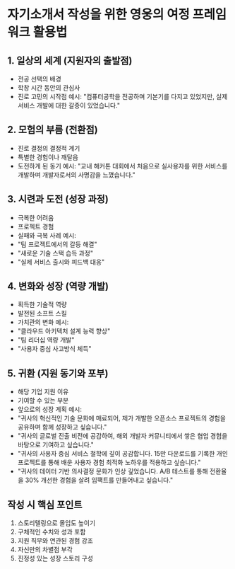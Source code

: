 # 자기소개서 작성을 위한 영웅의 여정 프레임워크 활용법

## 1. 일상의 세계 (지원자의 출발점)
- 전공 선택의 배경
- 학창 시간 동안의 관심사
- 진로 고민의 시작점
예시: "컴퓨터공학을 전공하며 기본기를 다지고 있었지만, 실제 서비스 개발에 대한 갈증이 있었습니다."

## 2. 모험의 부름 (전환점)
- 진로 결정의 결정적 계기
- 특별한 경험이나 깨달음
- 도전하게 된 동기
예시: "교내 해커톤 대회에서 처음으로 실사용자를 위한 서비스를 개발하며 개발자로서의 사명감을 느꼈습니다."

## 3. 시련과 도전 (성장 과정)
- 극복한 어려움
- 프로젝트 경험
- 실패와 극복 사례
예시:
- "팀 프로젝트에서의 갈등 해결"
- "새로운 기술 스택 습득 과정"
- "실제 서비스 출시와 피드백 대응"

## 4. 변화와 성장 (역량 개발)
- 획득한 기술적 역량
- 발전된 소프트 스킬
- 가치관의 변화
예시:
- "클라우드 아키텍처 설계 능력 향상"
- "팀 리더십 역량 개발"
- "사용자 중심 사고방식 체득"

## 5. 귀환 (지원 동기와 포부)
- 해당 기업 지원 이유
- 기여할 수 있는 부분
- 앞으로의 성장 계획
예시:
- "귀사의 혁신적인 기술 문화에 매료되어, 제가 개발한 오픈소스 프로젝트의 경험을 공유하며 함께 성장하고 싶습니다."
- "귀사의 글로벌 진출 비전에 공감하여, 해외 개발자 커뮤니티에서 쌓은 협업 경험을 바탕으로 기여하고 싶습니다."
- "귀사의 사용자 중심 서비스 철학에 깊이 공감합니다. 15만 다운로드를 기록한 개인 프로젝트를 통해 배운 사용자 경험 최적화 노하우를 적용하고 싶습니다."
- "귀사의 데이터 기반 의사결정 문화가 인상 깊었습니다. A/B 테스트를 통해 전환율을 30% 개선한 경험을 살려 임팩트를 만들어내고 싶습니다."

## 작성 시 핵심 포인트
1. 스토리텔링으로 몰입도 높이기
2. 구체적인 수치와 성과 포함
3. 지원 직무와 연관된 경험 강조
4. 자신만의 차별점 부각
5. 진정성 있는 성장 스토리 구성 